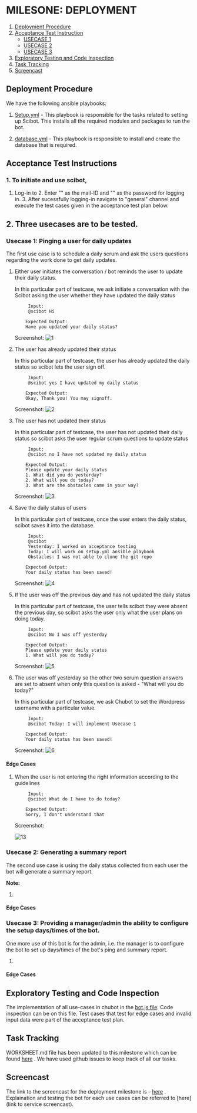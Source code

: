 # MILESONE: DEPLOYMENT

1. [Deployment Procedure](#deploy)
2. [Acceptance Test Instruction](#rules)
	* [USECASE 1](#usecase1)
	* [USECASE 2](#usecase2)
	* [USECASE 3](#usecase3)
3. [Exploratory Testing and Code Inspection](#inspect)    
4. [Task Tracking](#track)
5. [Screencast](#screencast)

## <a name="deploy"></a> Deployment Procedure

We have the following ansible playbooks: 

1. [Setup.yml]() - This playbook is responsible for the tasks related to setting up Scibot. This installs all the required modules and packages to run the bot. 
    
2. [database.yml]() - This playbook is responsible to install and create the database that is required. 
    
## <a name="rules"></a> Acceptance Test Instructions

### 1. To initiate and use scibot,
  1. Log-in to 
	2. Enter "" as the mail-ID and "" as the password for logging in.
	3. After sucessfully logging-in navigate to "general" channel and execute the test cases given in the acceptance test plan below.


## 2. Three usecases are to be tested. 
	 
### <a name="usecase1"></a> Usecase 1: Pinging a user for daily updates

The first use case is to schedule a daily scrum and ask the users questions regarding the work done to get daily updates.

1. Either user initiates the conversation / bot reminds the user to update their daily status.
    	
	In this particular part of testcase, we ask initiate a conversation with the Scibot asking the user whether they have updated the daily status
	    	
	        Input:
	        @scibot Hi
	        
	```
		Expected Output:
	    Have you updated your daily status?
	```
	Screenshot:
	![1]()

2. The user has already updated their status

	In this particular part of testcase, the user has already updated the daily status so scibot lets the user sign off.
	
	        Input:
	        @scibot yes I have updated my daily status
	
	```
		Expected Output:
	    Okay, Thank you! You may signoff.
	```
	Screenshot:
	![2]()

3. The user has not updated their status

	In this particular part of testcase, the user has not updated their daily status so scibot asks the user regular scrum questions to update status
	
	        Input:
	        @scibot no I have not updated my daily status
	
	```
		Expected Output:
	    Please update your daily status
		1. What did you do yesterday?
		2. What will you do today?
		3. What are the obstacles came in your way?
	```
	Screenshot:
	![3]() 

4. Save the daily status of users

	In this particular part of testcase, once the user enters the daily status, scibot saves it into the database.
	
	        Input:
	        @scibot 
			Yesterday: I worked on acceptance testing
			Today: I will work on setup.yml ansible playbook
			Obstacles: I was not able to clone the git repo
	
	```
		Expected Output:
	    Your daily status has been saved!
	```
	Screenshot:
	![4]()

5. If the user was off the previous day and has not updated the daily status

	In this particular part of testcase, the user tells scibot they were absent the previous day, so scibot asks the user only what the user plans on doing today.
	
	        Input:
	        @scibot No I was off yesterday
	
	```
		Expected Output:
	    Please update your daily status
		1. What will you do today?

	```
	Screenshot:
	![5]()

6. The user was off yesterday so the other two scrum question answers are set to absent when only this question is asked - "What will you do today?" 

	In this particular part of testcase, we ask Chubot to set the Wordpress username with a particular value.
	
	        Input:
	        @scibot Today: I will implement Usecase 1
	
	```
		Expected Output:
	    Your daily status has been saved!
	```
	Screenshot:
	![6]()


#### Edge Cases

1. When the user is not entering the right information according to the guidelines
	
			Input:
	        @scibot What do I have to do today?
	
	```
		Expected Output:
	    Sorry, I don't understand that
	```
	Screenshot:
	
	![13]()

### <a name="usecase2"></a> Usecase 2: Generating a summary report

The second use case is using the daily status collected from each user the bot will generate a summary report.

**Note:** 

1. 

#### Edge Cases


### <a name="usecase3"></a> Usecase 3: Providing a manager/admin the ability to configure the setup days/times of the bot.

One more use of this bot is for the admin, i.e. the manager is to configure the bot to set up days/times of the bot's ping and summary report.

1. 

#### Edge Cases


## <a name="inscpect"></a> Exploratory Testing and Code Inspection
The implementation of all use-cases in chubot in the [bot.js file](). Code inspection can be on this file. Test cases that test for edge cases and invalid input data were part of the acceptance test plan.

## <a name="track"></a>Task Tracking
WORKSHEET.md file has been updated to this milestone which can be found [here]() . We have used github issues to keep track of all our tasks.

## <a name="screencast"></a>Screencast
The link to the screencast for the deployment milestone is - [here]() . 
Explaination and testing the bot for each use cases can be referred to [here](link to service screencast).
